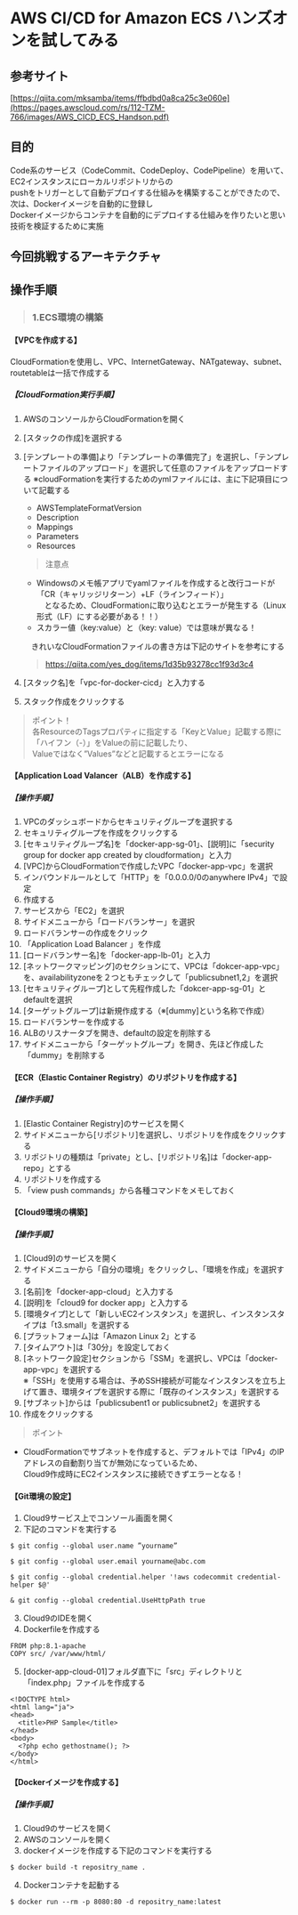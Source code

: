 # AWS CI/CD for Amazon ECS ハンズオンを試してみる
  ## 参考サイト
  [https://qiita.com/mksamba/items/ffbdbd0a8ca25c3e060e](https://pages.awscloud.com/rs/112-TZM-766/images/AWS_CICD_ECS_Handson.pdf)

  ## 目的
  Code系のサービス（CodeCommit、CodeDeploy、CodePipeline）を用いて、EC2インスタンスにローカルリポジトリからの  
  pushをトリガーとして自動デプロイする仕組みを構築することができたので、次は、Dockerイメージを自動的に登録し  
  Dockerイメージからコンテナを自動的にデプロイする仕組みを作りたいと思い技術を検証するために実施

  ## 今回挑戦するアーキテクチャ


  ## 操作手順
  > ### 1.ECS環境の構築
  #### 【VPCを作成する】
  CloudFormationを使用し、VPC、InternetGateway、NATgateway、subnet、routetableは一括で作成する  
  ##### 【CloudFormation実行手順】
  1. AWSのコンソールからCloudFormationを開く
  2. [スタックの作成]を選択する
  3. [テンプレートの準備]より「テンプレートの準備完了」を選択し、「テンプレートファイルのアップロード」を選択して任意のファイルをアップロードする
     ※cloudFormationを実行するためのymlファイルには、主に下記項目について記載する
     - AWSTemplateFormatVersion
     - Description
     - Mappings
     - Parameters
     - Resources


     > 注意点
     - Windowsのメモ帳アプリでyamlファイルを作成すると改行コードが「CR（キャリッジリターン）+LF（ラインフィード）」  
     　となるため、CloudFormationに取り込むとエラーが発生する（Linux形式（LF）にする必要がある！！）
     - スカラー値（key:value）と（key: value）では意味が異なる！
       
     　きれいなCloudFormationファイルの書き方は下記のサイトを参考にする
     > https://qiita.com/yes_dog/items/1d35b93278cc1f93d3c4
  4. [スタック名]を「vpc-for-docker-cicd」と入力する
  5. スタック作成をクリックする

  > ポイント！  
  各ResourceのTagsプロパティに指定する「KeyとValue」記載する際に「ハイフン（-）」をValueの前に記載したり、  
  Valueではなく”Values”などと記載するとエラーになる


  #### 【Application Load Valancer（ALB）を作成する】
  ##### 【操作手順】
  1. VPCのダッシュボードからセキュリティグループを選択する
  2. セキュリティグループを作成をクリックする
  3. [セキュリティグループ名]を「docker-app-sg-01」、[説明]に「security group for docker app created by cloudformation」と入力
  4. [VPC]からCloudFormationで作成したVPC「docker-app-vpc」を選択
  5. インバウンドルールとして「HTTP」を「0.0.0.0/0のanywhere IPv4」で設定
  6. 作成する
  7. サービスから「EC2」を選択
  8. サイドメニューから「ロードバランサー」を選択
  9. ロードバランサーの作成をクリック
  10. 「Application Load Balancer 」を作成
  11. [ロードバランサー名]を「docker-app-lb-01」と入力
  12. [ネットワークマッピング]のセクションにて、VPCは「dokcer-app-vpc」を、availabilityzoneを２つともチェックして「publicsubnet1,2」を選択
  13. [セキュリティグループ]として先程作成した「dokcer-app-sg-01」とdefaultを選択
  14. [ターゲットグループ]は新規作成する（※[dummy]という名称で作成）
  15. ロードバランサーを作成する
  16. ALBのリスナータブを開き、defaultの設定を削除する
  17. サイドメニューから「ターゲットグループ」を開き、先ほど作成した「dummy」を削除する

  #### 【ECR（Elastic Container Registry）のリポジトリを作成する】
  ##### 【操作手順】
  1. [Elastic Container Registry]のサービスを開く
  2. サイドメニューから[リポジトリ]を選択し、リポジトリを作成をクリックする
  3. リポジトリの種類は「private」とし、[リポジトリ名]は「docker-app-repo」とする
  4. リポジトリを作成する
  5. 「view push commands」から各種コマンドをメモしておく

  #### 【Cloud9環境の構築】
  ##### 【操作手順】
  1. [Cloud9]のサービスを開く
  2. サイドメニューから「自分の環境」をクリックし、「環境を作成」を選択する
  3. [名前]を「docker-app-cloud」と入力する
  4. [説明]を「cloud9 for docker app」と入力する
  5. [環境タイプ]として「新しいEC2インスタンス」を選択し、インスタンスタイプは「t3.small」を選択する
  6. [プラットフォーム]は「Amazon Linux 2」とする
  7. [タイムアウト]は「30分」を設定しておく
  8. [ネットワーク設定]セクションから「SSM」を選択し、VPCは「docker-app-vpc」を選択する  
    ※「SSH」を使用する場合は、予めSSH接続が可能なインスタンスを立ち上げて置き、環境タイプを選択する際に「既存のインスタンス」を選択する
  9. [サブネット]からは「publicsubent1 or publicsubnet2」を選択する
  10. 作成をクリックする

  > ポイント
  - CloudFormationでサブネットを作成すると、デフォルトでは「IPv4」のIPアドレスの自動割り当てが無効になっているため、  
    Cloud9作成時にEC2インスタンスに接続できずエラーとなる！

  #### 【Git環境の設定】
  1. Cloud9サービス上でコンソール画面を開く
  2. 下記のコマンドを実行する
  ```
  $ git config --global user.name ”yourname”
  ```
  ```
  $ git config --global user.email yourname@abc.com
  ```
  ```
  $ git config --global credential.helper '!aws codecommit credential-helper $@'
  ```
  ```
  & git config --global credential.UseHttpPath true
  ```
  3. Cloud9のIDEを開く
  4. Dockerfileを作成する
  ```txt:Dockerfile
  FROM php:8.1-apache
  COPY src/ /var/www/html/
  ```
  5. [docker-app-cloud-01]フォルダ直下に「src」ディレクトリと「index.php」ファイルを作成する
  ```php:index.php
  <!DOCTYPE html>
  <html lang="ja">
  <head>
    <title>PHP Sample</title>
  </head>
  <body>
    <?php echo gethostname(); ?>
  </body>
  </html>
  ```

  #### 【Dockerイメージを作成する】
  ##### 【操作手順】
  1. Cloud9のサービスを開く
  2. AWSのコンソールを開く
  3. dockerイメージを作成する下記のコマンドを実行する
  ```
  $ docker build -t repositry_name .
  ```
  4. Dockerコンテナを起動する
  ```
  $ docker run --rm -p 8080:80 -d repositry_name:latest
  ```

  
  
